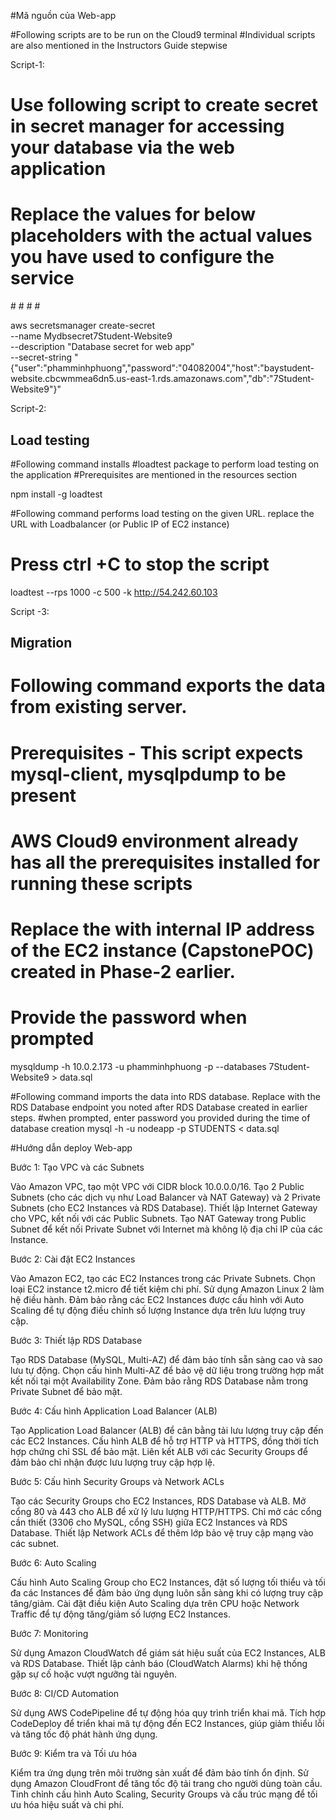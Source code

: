 #Mã nguồn của Web-app

#Following scripts are to be run on the Cloud9 terminal
#Individual scripts are also mentioned in the Instructors Guide stepwise

Script-1:
# Use following script to create secret in secret manager for accessing your database via the web application
# Replace the values for below placeholders with the actual values you have used to configure the service
#<RDS Endpoint>
#<password>
#<username>
#<dbname>

aws secretsmanager create-secret \
    --name Mydbsecret7Student-Website9 \
    --description "Database secret for web app" \
    --secret-string "{\"user\":\"phamminhphuong\",\"password\":\"04082004\",\"host\":\"baystudent-website.cbcwmmea6dn5.us-east-1.rds.amazonaws.com\",\"db\":\"7Student-Website9\"}"

Script-2:
## Load testing

#Following command installs #loadtest package to perform load testing on the application
#Prerequisites are mentioned in the resources section

npm install -g loadtest

#Following command performs load testing on the given URL. replace the URL with Loadbalancer (or Public IP of EC2 instance)
# Press ctrl +C to stop the script

loadtest --rps 1000  -c 500 -k http://54.242.60.103


Script -3:
## Migration
# Following command exports the data from existing server.
# Prerequisites - This script expects mysql-client, mysqlpdump to be present
# AWS Cloud9 environment already has all the prerequisites installed for running these scripts

# Replace the <EC2instancePrivateip> with internal IP address of the EC2 instance (CapstonePOC) created in Phase-2 earlier.
# Provide the password when prompted

mysqldump -h 10.0.2.173 -u phamminhphuong -p --databases 7Student-Website9 > data.sql

#Following command imports the data into RDS database. Replace <RDSEndpoint> with the RDS Database endpoint you noted after RDS Database created in earlier steps.
#when prompted, enter password you provided during the time of database creation
mysql -h <RDSEndpoint> -u nodeapp -p  STUDENTS < data.sql

#Hướng dẫn deploy Web-app

Bước 1: Tạo VPC và các Subnets

Vào Amazon VPC, tạo một VPC với CIDR block 10.0.0.0/16.
Tạo 2 Public Subnets (cho các dịch vụ như Load Balancer và NAT Gateway) và 2 Private Subnets (cho EC2 Instances và RDS Database).
Thiết lập Internet Gateway cho VPC, kết nối với các Public Subnets.
Tạo NAT Gateway trong Public Subnet để kết nối Private Subnet với Internet mà không lộ địa chỉ IP của các Instance.

Bước 2: Cài đặt EC2 Instances

Vào Amazon EC2, tạo các EC2 Instances trong các Private Subnets.
Chọn loại EC2 instance t2.micro để tiết kiệm chi phí.
Sử dụng Amazon Linux 2 làm hệ điều hành.
Đảm bảo rằng các EC2 Instances được cấu hình với Auto Scaling để tự động điều chỉnh số lượng Instance dựa trên lưu lượng truy cập.

Bước 3: Thiết lập RDS Database

Tạo RDS Database (MySQL, Multi-AZ) để đảm bảo tính sẵn sàng cao và sao lưu tự động.
Chọn cấu hình Multi-AZ để bảo vệ dữ liệu trong trường hợp mất kết nối tại một Availability Zone.
Đảm bảo rằng RDS Database nằm trong Private Subnet để bảo mật.

Bước 4: Cấu hình Application Load Balancer (ALB)

Tạo Application Load Balancer (ALB) để cân bằng tải lưu lượng truy cập đến các EC2 Instances.
Cấu hình ALB để hỗ trợ HTTP và HTTPS, đồng thời tích hợp chứng chỉ SSL để bảo mật.
Liên kết ALB với các Security Groups để đảm bảo chỉ nhận được lưu lượng truy cập hợp lệ.

Bước 5: Cấu hình Security Groups và Network ACLs

Tạo các Security Groups cho EC2 Instances, RDS Database và ALB.
Mở cổng 80 và 443 cho ALB để xử lý lưu lượng HTTP/HTTPS.
Chỉ mở các cổng cần thiết (3306 cho MySQL, cổng SSH) giữa EC2 Instances và RDS Database.
Thiết lập Network ACLs để thêm lớp bảo vệ truy cập mạng vào các subnet.

Bước 6: Auto Scaling

Cấu hình Auto Scaling Group cho EC2 Instances, đặt số lượng tối thiểu và tối đa các Instances để đảm bảo ứng dụng luôn sẵn sàng khi có lượng truy cập tăng/giảm.
Cài đặt điều kiện Auto Scaling dựa trên CPU hoặc Network Traffic để tự động tăng/giảm số lượng EC2 Instances.

Bước 7: Monitoring

Sử dụng Amazon CloudWatch để giám sát hiệu suất của EC2 Instances, ALB và RDS Database.
Thiết lập cảnh báo (CloudWatch Alarms) khi hệ thống gặp sự cố hoặc vượt ngưỡng tài nguyên.

Bước 8: CI/CD Automation

Sử dụng AWS CodePipeline để tự động hóa quy trình triển khai mã.
Tích hợp CodeDeploy để triển khai mã tự động đến EC2 Instances, giúp giảm thiểu lỗi và tăng tốc độ phát hành ứng dụng.

Bước 9: Kiểm tra và Tối ưu hóa

Kiểm tra ứng dụng trên môi trường sản xuất để đảm bảo tính ổn định.
Sử dụng Amazon CloudFront để tăng tốc độ tải trang cho người dùng toàn cầu.
Tinh chỉnh cấu hình Auto Scaling, Security Groups và cấu trúc mạng để tối ưu hóa hiệu suất và chi phí.
